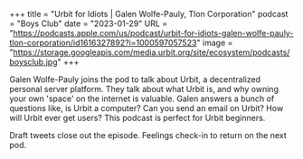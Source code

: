 +++
title = "Urbit for Idiots | Galen Wolfe-Pauly, Tlon Corporation"
podcast = "Boys Club"
date = "2023-01-29"
URL = "https://podcasts.apple.com/us/podcast/urbit-for-idiots-galen-wolfe-pauly-tlon-corporation/id1616327892?i=1000597057523"
image = "https://storage.googleapis.com/media.urbit.org/site/ecosystem/podcasts/boysclub.jpg"
+++

Galen Wolfe-Pauly joins the pod to talk about Urbit, a decentralized personal server platform. They talk about what Urbit is, and why owning your own 'space' on the internet is valuable. Galen answers a bunch of questions like, is Urbit a computer? Can you send an email on Urbit? How will Urbit ever get users? This podcast is perfect for Urbit beginners.

Draft tweets close out the episode. Feelings check-in to return on the next pod.